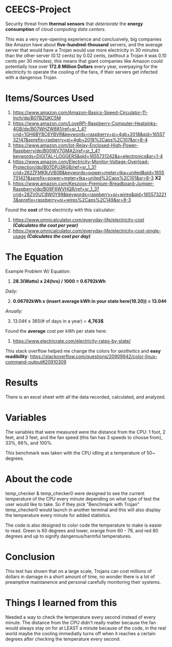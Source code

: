 # CEECS-Project
Security threat from **thermal sensors** that *deteriorate* the **energy consumption** of *cloud computing data centers*.

This was a very eye-opening experience and conclusively, big companies like Amazon have about **five-hundred-thousand** servers, and the average server that would have a Trojan would use more electricity in 30 minutes than the other server (0.12 cents) by 0.02 cents, (without a Trojan it was 0.10 cents per 30 minutes), this means that giant companies like Amazon could potentially lose over **172.8 Million Dollars** every year, overpaying for the electricity to operate the cooling of the fans, if their servers get infected with a dangerous Trojan. 

# Items/Sources Used

1. https://www.amazon.com/Amazon-Basics-Speed-Circulator-11-Inch/dp/B07BZQKC5M
2. https://www.amazon.com/LoveRPi-Raspberry-Computer-Heatsinks-4GB/dp/B07WHZW881/ref=sr_1_4?crid=1GH6BY8C6YBVR&keywords=raspberry+pi+4gb+2018&qid=1655732147&sprefix=rasberry+pi+4gb+2018%2Caps%2C107&sr=8-4
3. https://www.amazon.com/Iot-Relay-Enclosed-High-Power-Raspberry/dp/B00WV7GMA2/ref=sr_1_4?keywords=DIGITAL+LOGGERS&qid=1655731242&s=electronics&sr=1-4
4. https://www.amazon.com/Electricity-Monitor-Voltage-Overload-Protection/dp/B07DPJ3RGB/ref=sr_1_3?crid=262ZFMKRJVB0B&keywords=power+meter+tka+united&qid=1655731421&sprefix=power+meter+tka+united%2Caps%2C101&sr=8-3 **X2**
5. https://www.amazon.com/Keszoox-Premium-Breadboard-Jumper-Raspberry/dp/B09F6WVHQR/ref=sr_1_3?crid=28ZV0UC8W0Y99&keywords=raspberry+pi+wires&qid=1655732213&sprefix=raspberry+pi+wires%2Caps%2C149&sr=8-3

Found the **cost** of the electricity with this calculator: 

1. https://www.omnicalculator.com/everyday-life/electricity-cost ***(Calculates the cost per year)***
2. https://www.omnicalculator.com/everyday-life/electricity-cost-single-usage ***(Calculates the cost per day)***

# The Equation

Example Problem W/ Equation:

1.  **28.3(Watts) x 24(hrs) / 1000 = 0.6792kWh**

*Daily:*

2.  **0.06792kWh x (insert average kWh in your state here(19.20)) = 13.04¢**

*Anually:*

3.  13.04¢ x 365(# of days in a year) = **4,763$**

Found the **average** cost per kWh per state here:

1. https://www.electricrate.com/electricity-rates-by-state/

This stack overflow helped me change the colors for *aesthetics* and **easy readibility**: https://stackoverflow.com/questions/20909942/color-linux-command-output#20910309

# Results

There is an excel sheet with all the data recorded, calculated, and analyzed.

# Variables

The variables that were measured were the distance from the CPU: 1 foot, 2 feet, and 3 feet, and the fan speed (this fan has 3 speeds to choose from), 33%, 66%, and 100%.

This benchmark was taken with the CPU idling at a temperature of 50~ degrees.

# About the code

temp_checker & temp_checker0 were designed to see the current temperature of the CPU every minute depending on what type of test the user would like to take. So if they pick "Benchmark with Trojan" temp_checker0 would launch in another terminal and this will also display the temperature every minute for added statistics. 

The code is also designed to color code the temperature to make is easier to read. Green is 60 degrees and lower, orange from 60 - 79, and red 80 degrees and up to signify dangerous/harmful temperatures.

# Conclusion

This test has shown that on a large scale, Trojans can cost millions of dollars in damage in a short amount of time, no wonder there is a lot of preamptive maintanence and personal carefully monitoring their systems.

# Things I learned from this

Needed a way to check the temperature every second instead of every minute. The distance from the CPU didn't really matter because the fan would always stay on for at LEAST a minute because of the code, in the real world maybe the cooling immediatly turns off when it reaches a certain degrees after checking the temperature every second.
